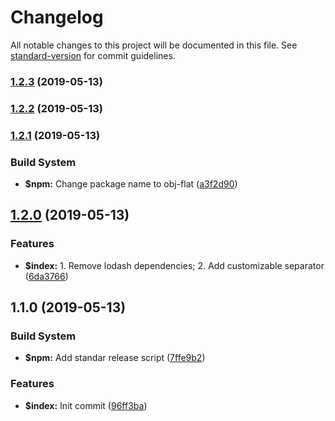 # Changelog

All notable changes to this project will be documented in this file. See [standard-version](https://github.com/conventional-changelog/standard-version) for commit guidelines.

### [1.2.3](https://github.com/edwincen/flatten-object/compare/v1.2.2...v1.2.3) (2019-05-13)



### [1.2.2](https://github.com/edwincen/flatten-object/compare/v1.2.1...v1.2.2) (2019-05-13)



### [1.2.1](https://github.com/edwincen/flatten-object/compare/v1.2.0...v1.2.1) (2019-05-13)


### Build System

* **$npm:** Change package name to obj-flat ([a3f2d90](https://github.com/edwincen/flatten-object/commit/a3f2d90))



## [1.2.0](https://github.com/edwincen/flatten-object/compare/v1.1.0...v1.2.0) (2019-05-13)


### Features

* **$index:** 1. Remove lodash dependencies; 2. Add customizable separator ([6da3766](https://github.com/edwincen/flatten-object/commit/6da3766))



## 1.1.0 (2019-05-13)


### Build System

* **$npm:** Add standar release script ([7ffe9b2](https://github.com/edwincen/flatten-object/commit/7ffe9b2))


### Features

* **$index:** Init commit ([96ff3ba](https://github.com/edwincen/flatten-object/commit/96ff3ba))
